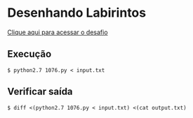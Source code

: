 # Desenhando Labirintos
[Clique aqui para acessar o desafio](https://www.urionlinejudge.com.br/judge/pt/problems/view/1076)

## Execução
```
$ python2.7 1076.py < input.txt
```

## Verificar saída
```
$ diff <(python2.7 1076.py < input.txt) <(cat output.txt)
```